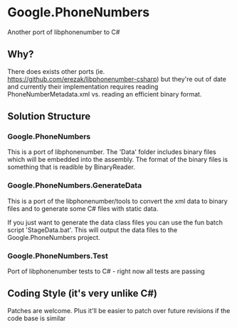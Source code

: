 Google.PhoneNumbers
===================

Another port of libphonenumber to C#

Why? 
---
There does exists other ports (ie. https://github.com/erezak/libphonenumber-csharp) 
but they're out of date and currently their implementation requires reading 
PhoneNumberMetadata.xml vs. reading an efficient binary format.

Solution Structure
------------------

### Google.PhoneNumbers
This is a port of libphonenumber. The 'Data' folder includes binary files 
which will be embedded into the assembly. The format of the binary files
is something that is readible by BinaryReader.

### Google.PhoneNumbers.GenerateData
This is a port of the libphonenumber/tools to convert the xml data to binary
files and to generate some C# files with static data.

If you just want to generate the data class files you can use the fun batch
script 'StageData.bat'. This will output the data files to the
Google.PhoneNumbers project.

### Google.PhoneNumbers.Test
Port of libphonenumber tests to C# - right now all tests are passing

Coding Style (it's very unlike C#)
-------------------------------
Patches are welcome. Plus it'll be easier to patch over future
revisions if the code base is similar

